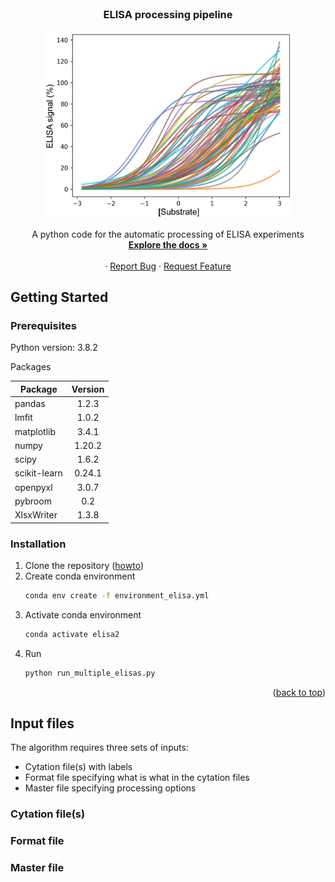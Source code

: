 <!-- PROJECT LOGO -->
<br />
<div align="center">
  <h3 align="center">ELISA processing pipeline</h3>
  
  <a href="https://github.com/chandranlab/filo_GP-bat_NPC1/img/curves.png">
    <img src="/img/curves.png" alt="Logo" width="400">
  </a>
  
  <p align="center">
    A python code for the automatic processing of ELISA experiments
    <br />
    <a href="https://github.com/chandranlab/filo_GP-bat_NPC1"><strong>Explore the docs »</strong></a>
    <br />
    <br />
    ·
    <a href="https://github.com/chandranlab/filo_GP-bat_NPC1/issues">Report Bug</a>
    ·
    <a href="https://github.com/chandranlab/filo_GP-bat_NPC1/issues">Request Feature</a>
  </p>
</div>

<!-- ########################################################################################## -->

<!-- GETTING STARTED -->

## Getting Started

### Prerequisites

Python version: 3.8.2

Packages

|Package         | Version  |
|----------------|:--------:|
|pandas          | 1.2.3    |
|lmfit           | 1.0.2    |
|matplotlib      | 3.4.1    |
|numpy           | 1.20.2   |
|scipy           | 1.6.2    |
|scikit-learn    | 0.24.1   |
|openpyxl        | 3.0.7    |
|pybroom         | 0.2      |
|XlsxWriter       | 1.3.8   |

### Installation

1. Clone the repository (<a href="https://docs.github.com/en/repositories/creating-and-managing-repositories/cloning-a-repository">howto</a>)
2. Create conda environment
   ```sh
   conda env create -f environment_elisa.yml
   ```
3. Activate conda environment
   ```sh
   conda activate elisa2
   ```
4. Run
   ```sh
   python run_multiple_elisas.py
   ```

<p align="right">(<a href="#readme-top">back to top</a>)</p>

<!-- ########################################################################################## -->

<!-- INPUT -->

## Input files
The algorithm requires three sets of inputs:
* Cytation file(s) with labels
* Format file specifying what is what in the cytation files
* Master file specifying processing options

### Cytation file(s)


### Format file

### Master file

